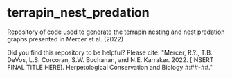 # terrapin_nest_predation
Repository of code used to generate the terrapin nesting and nest predation graphs presented in Mercer et al. (2022)

Did you find this repository to be helpful? Please cite: "Mercer, R.?., T.B. DeVos, L.S. Corcoran, S.W. Buchanan, and N.E. Karraker. 2022. [INSERT FINAL TITLE HERE]. Herpetological Conservation and Biology #:##-##."
